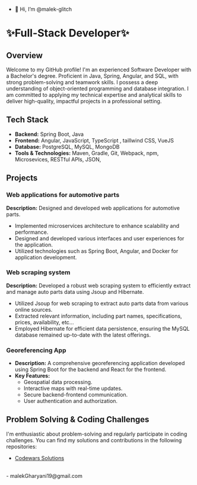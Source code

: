 - 👋 Hi, I’m @malek-glitch
# ✨Full-Stack Developer✨

## Overview

Welcome to my GitHub profile!
I'm an experienced Software Developer with a Bachelor's degree. Proficient in Java, Spring, Angular, and SQL, with strong problem-solving and teamwork skills. I possess a deep understanding of object-oriented programming and database integration. I am committed to applying my technical expertise and analytical skills to deliver high-quality, impactful projects in a professional setting.

## Tech Stack

- **Backend:** Spring Boot, Java
- **Frontend:** Angular, JavaScript, TypeScript , taillwind CSS, VueJS
- **Database:** PostgreSQL, MySQL, MongoDB
- **Tools & Technologies:** Maven, Gradle, Git, Webpack, npm, Microsevices, RESTful APIs, JSON,

## Projects



### Web applications for automotive parts

 **Description:** Designed and developed web applications for automotive parts.
  - Implemented microservices architecture to enhance scalability and performance.
  - Designed and developed various interfaces and user experiences for the application.
  - Utilized technologies such as Spring Boot, Angular, and Docker for application development.



### Web scraping system 

 **Description:** Developed a robust web scraping system to efficiently extract and manage auto parts data using Jsoup and Hibernate.
  - Utilized Jsoup for web scraping to extract auto parts data from various online sources.
  - Extracted relevant information, including part names, specifications, prices, availability, etc...
  - Employed Hibernate for efficient data persistence, ensuring the MySQL database remained up-to-date with the latest offerings.


### Georeferencing App

- **Description:** A comprehensive georeferencing application developed using Spring Boot for the backend and React for the frontend.
- **Key Features:**
  - Geospatial data processing.
  - Interactive maps with real-time updates.
  - Secure backend-frontend communication.
  - User authentication and authorization.
  

## Problem Solving & Coding Challenges

I'm enthusiastic about problem-solving and regularly participate in coding challenges. You can find my solutions and contributions in the following repositories:
- [Codewars Solutions](https://github.com/malek-glitch/codeWars-katas)

<br/>
- malekGharyani19@gmail.com


<!---
malek-glitch/malek-glitch is a ✨ special ✨ repository because its `README.md` (this file) appears on your GitHub profile.
You can click the Preview link to take a look at your changes.
--->
